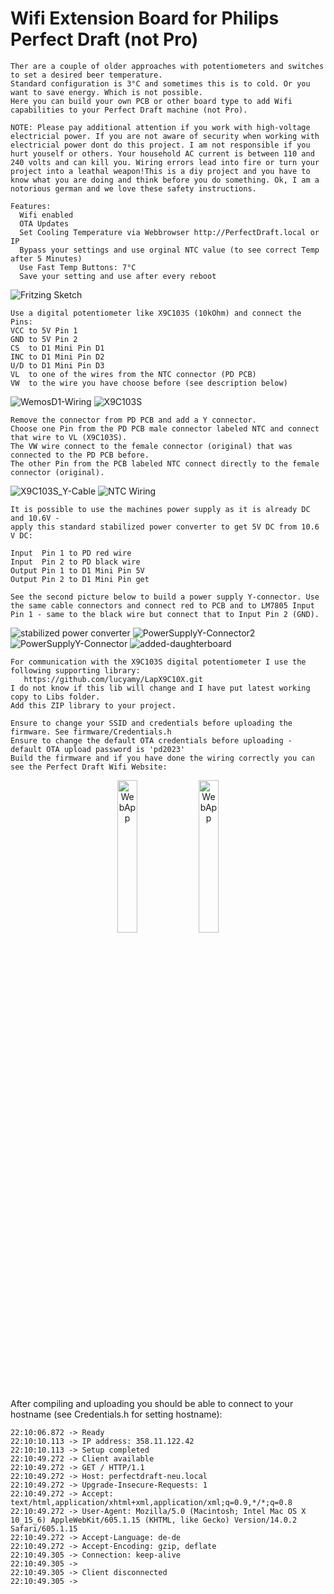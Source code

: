 
# Wifi Extension Board for Philips Perfect Draft (not Pro)
```
Ther are a couple of older approaches with potentiometers and switches to set a desired beer temperature.
Standard configuration is 3°C and sometimes this is to cold. Or you want to save energy. Which is not possible.
Here you can build your own PCB or other board type to add Wifi capabilities to your Perfect Draft machine (not Pro).

NOTE: Please pay additional attention if you work with high-voltage electricial power. If you are not aware of security when working with electricial power dont do this project. I am not responsible if you hurt youself or others. Your household AC current is between 110 and 240 volts and can kill you. Wiring errors lead into fire or turn your project into a leathal weapon!This is a diy project and you have to know what you are doing and think before you do something. Ok, I am a notorious german and we love these safety instructions. 
```

```
Features: 
  Wifi enabled
  OTA Updates
  Set Cooling Temperature via Webbrowser http://PerfectDraft.local or IP
  Bypass your settings and use orginal NTC value (to see correct Temp after 5 Minutes)
  Use Fast Temp Buttons: 7°C
  Save your setting and use after every reboot
```
![Fritzing Sketch](media/PerfectDraftWifi_Sketch.png)

```
Use a digital potentiometer like X9C103S (10kOhm) and connect the Pins:
VCC to 5V Pin 1
GND to 5V Pin 2
CS  to D1 Mini Pin D1
INC to D1 Mini Pin D2
U/D to D1 Mini Pin D3
VL  to one of the wires from the NTC connector (PD PCB)
VW  to the wire you have choose before (see description below)
```
![WemosD1-Wiring](media/D1miniX9C103S-Schematic.png)
![X9C103S](media/X9Cxxx-Pinout.png)

```
Remove the connector from PD PCB and add a Y connector. 
Choose one Pin from the PD PCB male connector labeled NTC and connect that wire to VL (X9C103S). 
The VW wire connect to the female connector (original) that was connected to the PD PCB before. 
The other Pin from the PCB labeled NTC connect directly to the female connector (original). 
```
![X9C103S_Y-Cable](media/NTC_Y-Cable.png)
![NTC Wiring](media/NTC_Wiring.png)

```
It is possible to use the machines power supply as it is already DC and 10.6V - 
apply this standard stabilized power converter to get 5V DC from 10.6 V DC:

Input  Pin 1 to PD red wire
Input  Pin 2 to PD black wire
Output Pin 1 to D1 Mini Pin 5V
Output Pin 2 to D1 Mini Pin get

See the second picture below to build a power supply Y-connector. Use the same cable connectors and connect red to PCB and to LM7805 Input Pin 1 - same to the black wire but connect that to Input Pin 2 (GND).
```
![stabilized power converter](media/StabilizedPowerSupply.png)
![PowerSupplyY-Connector2](media/PowerSupplyY-Cable.png)
![PowerSupplyY-Connector](media/PowerSupply-Y-Connector.png)
![added-daughterboard](media/pd-back-open-with-daughterboard.png)
```
For communication with the X9C103S digital potentiometer I use the following supporting library:
   https://github.com/lucyamy/LapX9C10X.git
I do not know if this lib will change and I have put latest working copy to Libs folder. 
Add this ZIP library to your project.

Ensure to change your SSID and credentials before uploading the firmware. See firmware/Credentials.h
Ensure to change the default OTA credentials before uploading - default OTA upload password is 'pd2023'
Build the firmware and if you have done the wiring correctly you can see the Perfect Draft Wifi Website:
```
<p style="text-align:center;"><img alt="WebApp" src="media/PerfectDraftApp-Setup.png" width="25%">
<img alt="WebApp" src="media/PerfectDraftApp.png" width="25%"></p>


After compiling and uploading you should be able to connect to your hostname (see Credentials.h for setting hostname):
```
22:10:06.872 -> Ready
22:10:10.113 -> IP address: 358.11.122.42
22:10:10.113 -> Setup completed
22:10:49.272 -> Client available
22:10:49.272 -> GET / HTTP/1.1
22:10:49.272 -> Host: perfectdraft-neu.local
22:10:49.272 -> Upgrade-Insecure-Requests: 1
22:10:49.272 -> Accept: text/html,application/xhtml+xml,application/xml;q=0.9,*/*;q=0.8
22:10:49.272 -> User-Agent: Mozilla/5.0 (Macintosh; Intel Mac OS X 10_15_6) AppleWebKit/605.1.15 (KHTML, like Gecko) Version/14.0.2 Safari/605.1.15
22:10:49.272 -> Accept-Language: de-de
22:10:49.272 -> Accept-Encoding: gzip, deflate
22:10:49.305 -> Connection: keep-alive
22:10:49.305 -> 
22:10:49.305 -> Client disconnected
22:10:49.305 -> 
```
